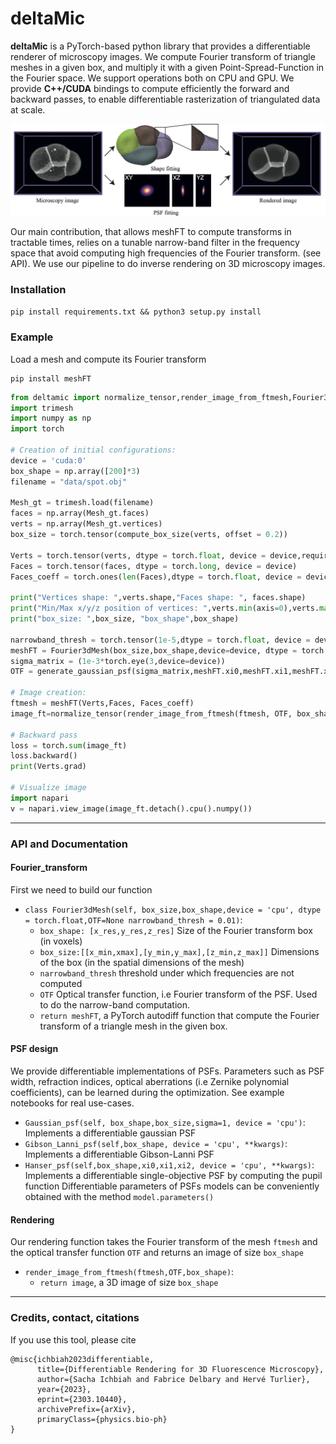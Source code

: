 # deltaMic
**deltaMic** is a PyTorch-based python library that provides a differentiable renderer of microscopy images. We compute Fourier transform of triangle meshes in a given box, and multiply it with a given Point-Spread-Function in the Fourier space. We support operations both on CPU and GPU. We provide **C++/CUDA** bindings to compute efficiently the forward and backward passes, to enable differentiable rasterization of triangulated data at scale. 

<img src="inverse_rendering.png" alt="drawing" style="background-color: transparent;" width="900"/>


Our main contribution, that allows meshFT to compute transforms in tractable times, relies on a tunable narrow-band filter in the frequency space that avoid computing high frequencies of the Fourier transform. (see API). We use our pipeline to do inverse rendering on 3D microscopy images. 


### Installation

`pip install requirements.txt && python3 setup.py install`


### Example 

Load a mesh and compute its Fourier transform

```shell
pip install meshFT

```

```py
from deltamic import normalize_tensor,render_image_from_ftmesh,Fourier3dMesh,compute_box_size,generate_gaussian_psf
import trimesh
import numpy as np
import torch

# Creation of initial configurations: 
device = 'cuda:0'
box_shape = np.array([200]*3)
filename = "data/spot.obj"

Mesh_gt = trimesh.load(filename)
faces = np.array(Mesh_gt.faces)
verts = np.array(Mesh_gt.vertices)
box_size = torch.tensor(compute_box_size(verts, offset = 0.2))

Verts = torch.tensor(verts, dtype = torch.float, device = device,requires_grad = True)
Faces = torch.tensor(faces, dtype = torch.long, device = device)
Faces_coeff = torch.ones(len(Faces),dtype = torch.float, device = device)

print("Vertices shape: ",verts.shape,"Faces shape: ", faces.shape)
print("Min/Max x/y/z position of vertices: ",verts.min(axis=0),verts.max(axis=0))
print("box_size: ",box_size, "box_shape",box_shape)

narrowband_thresh = torch.tensor(1e-5,dtype = torch.float, device = device)
meshFT = Fourier3dMesh(box_size,box_shape,device=device, dtype = torch.float32)
sigma_matrix = (1e-3*torch.eye(3,device=device))
OTF = generate_gaussian_psf(sigma_matrix,meshFT.xi0,meshFT.xi1,meshFT.xi2).to(device)

# Image creation:
ftmesh = meshFT(Verts,Faces, Faces_coeff)
image_ft=normalize_tensor(render_image_from_ftmesh(ftmesh, OTF, box_shape))

# Backward pass
loss = torch.sum(image_ft)
loss.backward()
print(Verts.grad)

# Visualize image
import napari
v = napari.view_image(image_ft.detach().cpu().numpy())
```

---
### API and Documentation

#### Fourier_transform
First we need to build our function 
- `class Fourier3dMesh(self, box_size,box_shape,device = 'cpu', dtype = torch.float,OTF=None narrowband_thresh = 0.01)`: 
    - `box_shape: [x_res,y_res,z_res]` Size of the Fourier transform box (in voxels)
    - `box_size:[[x_min,xmax],[y_min,y_max],[z_min,z_max]]` Dimensions of the box (in the spatial dimensions of the mesh)
    - `narrowband_thresh` threshold under which frequencies are not computed
    - `OTF` Optical transfer function, i.e Fourier transform of the PSF. Used to do the narrow-band computation.
    - `return meshFT`, a PyTorch autodiff function that compute the Fourier transform of a triangle mesh in the given box.
    
#### PSF design

We provide differentiable implementations of PSFs. Parameters such as PSF width, refraction indices, optical aberrations (i.e Zernike polynomial coefficients), can be learned during the optimization. See example notebooks for real use-cases. 
- `Gaussian_psf(self, box_shape,box_size,sigma=1, device = 'cpu')`: Implements a differentiable gaussian PSF
- `Gibson_Lanni_psf(self,box_shape, device = 'cpu', **kwargs)`: Implements a differentiable Gibson-Lanni PSF
- `Hanser_psf(self,box_shape,xi0,xi1,xi2, device = 'cpu', **kwargs)`: Implements a differentiable single-objective PSF by computing the pupil function
Differentiable parameters of PSFs models can be conveniently obtained with the method `model.parameters()`


#### Rendering
Our rendering function takes the Fourier transform of the mesh `ftmesh` and the optical transfer function `OTF` and returns an image of size `box_shape`

- `render_image_from_ftmesh(ftmesh,OTF,box_shape)`:
    - `return image`, a 3D image of size `box_shape`

---

### Credits, contact, citations
If you use this tool, please cite 

```
@misc{ichbiah2023differentiable,
      title={Differentiable Rendering for 3D Fluorescence Microscopy}, 
      author={Sacha Ichbiah and Fabrice Delbary and Hervé Turlier},
      year={2023},
      eprint={2303.10440},
      archivePrefix={arXiv},
      primaryClass={physics.bio-ph}
}
```
